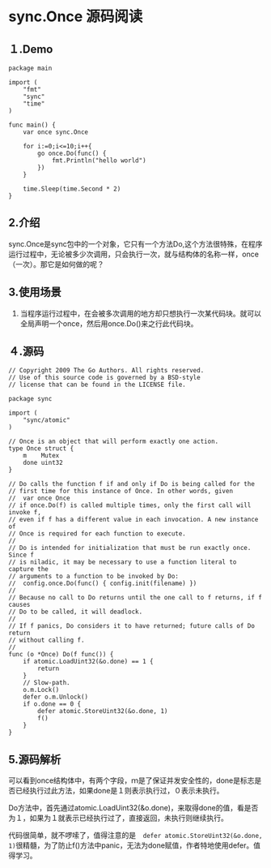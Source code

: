 # sync.Once 源码阅读

## １.Demo

```
package main

import (
	"fmt"
	"sync"
	"time"
)

func main() {
	var once sync.Once

	for i:=0;i<=10;i++{
		go once.Do(func() {
			fmt.Println("hello world")
		})
	}

	time.Sleep(time.Second * 2)
}
```

## 2.介绍

sync.Once是sync包中的一个对象，它只有一个方法Do,这个方法很特殊，在程序运行过程中，无论被多少次调用，只会执行一次，就与结构体的名称一样，once（一次）。那它是如何做的呢？

## 3.使用场景

1. 当程序运行过程中，在会被多次调用的地方却只想执行一次某代码块。就可以全局声明一个once，然后用once.Do()来之行此代码块。

## ４.源码

```
// Copyright 2009 The Go Authors. All rights reserved.
// Use of this source code is governed by a BSD-style
// license that can be found in the LICENSE file.

package sync

import (
	"sync/atomic"
)

// Once is an object that will perform exactly one action.
type Once struct {
	m    Mutex
	done uint32
}

// Do calls the function f if and only if Do is being called for the
// first time for this instance of Once. In other words, given
// 	var once Once
// if once.Do(f) is called multiple times, only the first call will invoke f,
// even if f has a different value in each invocation. A new instance of
// Once is required for each function to execute.
//
// Do is intended for initialization that must be run exactly once. Since f
// is niladic, it may be necessary to use a function literal to capture the
// arguments to a function to be invoked by Do:
// 	config.once.Do(func() { config.init(filename) })
//
// Because no call to Do returns until the one call to f returns, if f causes
// Do to be called, it will deadlock.
//
// If f panics, Do considers it to have returned; future calls of Do return
// without calling f.
//
func (o *Once) Do(f func()) {
	if atomic.LoadUint32(&o.done) == 1 {
		return
	}
	// Slow-path.
	o.m.Lock()
	defer o.m.Unlock()
	if o.done == 0 {
		defer atomic.StoreUint32(&o.done, 1)
		f()
	}
}

```

## 5.源码解析

可以看到once结构体中，有两个字段，ｍ是了保证并发安全性的，done是标志是否已经执行过此方法，如果done是１则表示执行过，０表示未执行。

Do方法中，首先通过atomic.LoadUint32(&o.done)，来取得done的值，看是否为１，如果为１就表示已经执行过了，直接返回，未执行则继续执行。

代码很简单，就不啰嗦了，值得注意的是　`defer atomic.StoreUint32(&o.done, 1)`很精髓，为了防止f()方法中panic，无法为done赋值，作者特地使用defer。值得学习。

